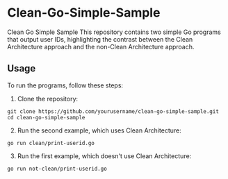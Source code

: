 # Clean-Go-Simple-Sample
Clean Go Simple Sample This repository contains two simple Go programs that output user IDs, highlighting the contrast between the Clean Architecture approach and the non-Clean Architecture approach.

## Usage

To run the programs, follow these steps:

1. Clone the repository:
```
git clone https://github.com/yourusername/clean-go-simple-sample.git
cd clean-go-simple-sample
```

2. Run the second example, which uses Clean Architecture:
```
go run clean/print-userid.go 
```

3. Run the first example, which doesn't use Clean Architecture:
```
go run not-clean/print-userid.go 
```
